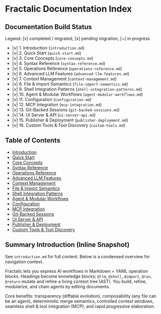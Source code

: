 # Fractalic Documentation Index

## Documentation Build Status
Legend: [v] completed / migrated, [x] pending migration, [~] in progress

- [v] 1. Introduction (`introduction.md`)
- [v] 2. Quick Start (`quick-start.md`)
- [v] 3. Core Concepts (`core-concepts.md`)
- [v] 4. Syntax Reference (`syntax-reference.md`)
- [v] 5. Operations Reference (`operations-reference.md`)
- [v] 6. Advanced LLM Features (`advanced-llm-features.md`)
- [v] 7. Context Management (`context-management.md`)
- [v] 8. File & Import Semantics (`file-import-semantics.md`)
- [v] 9. Shell Integration Patterns (`shell-integration-patterns.md`)
- [v] 10. Agent & Modular Workflows (`agent-modular-workflows.md`)
- [v] 11. Configuration (`configuration.md`)
- [v] 12. MCP Integration (`mcp-integration.md`)
- [v] 13. Git-Backed Sessions (`git-backed-sessions.md`)
- [v] 14. UI Server & API (`ui-server-api.md`)
- [v] 15. Publisher & Deployment (`publisher-deployment.md`)
- [v] 16. Custom Tools & Tool Discovery (`custom-tools.md`)

## Table of Contents
- [Introduction](introduction.md)
- [Quick Start](quick-start.md)
- [Core Concepts](core-concepts.md)
- [Syntax Reference](syntax-reference.md)
- [Operations Reference](operations-reference.md)
- [Advanced LLM Features](advanced-llm-features.md)
- [Context Management](context-management.md)
- [File & Import Semantics](file-import-semantics.md)
- [Shell Integration Patterns](shell-integration-patterns.md)
- [Agent & Modular Workflows](agent-modular-workflows.md)
- [Configuration](configuration.md)
- [MCP Integration](mcp-integration.md)
- [Git-Backed Sessions](git-backed-sessions.md)
- [UI Server & API](ui-server-api.md)
- [Publisher & Deployment](publisher-deployment.md)
- [Custom Tools & Tool Discovery](custom-tools.md)

## Summary Introduction (Inline Snapshot)
See `introduction.md` for full content. Below is a condensed overview for navigation context.

Fractalic lets you express AI workflows in Markdown + YAML operation blocks. Headings become knowledge blocks; `@llm`, `@shell`, `@import`, `@run`, `@return` mutate and refine a living context tree (AST). You build, refine, modularize, and chain agents by editing documents.

Core benefits: transparency (diffable evolution), composability (any file can be an agent), deterministic merge semantics, controlled context windows, seamless shell & tool integration (MCP), and rapid progressive elaboration.